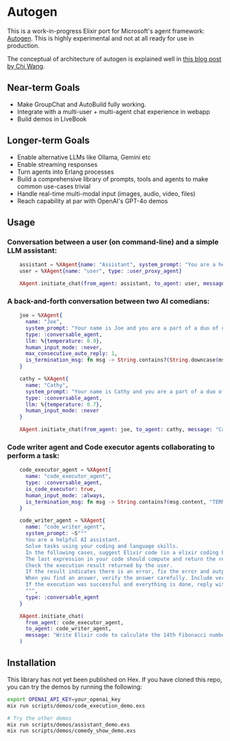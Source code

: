 # Autogen

This is a work-in-progress Elixir port for Microsoft's agent framework: [Autogen](https://microsoft.github.io/autogen/).
This is highly experimental and not at all ready for use in production.

The conceptual of architecture of autogen is explained well in [this blog post by Chi Wang](https://microsoft.github.io/autogen/blog/2024/05/24/Agent).

## Near-term Goals

- Make GroupChat and AutoBuild fully working.
- Integrate with a multi-user + multi-agent chat experience in webapp
- Build demos in LiveBook

## Longer-term Goals

- Enable alternative LLMs like Ollama, Gemini etc
- Enable streaming responses
- Turn agents into Erlang processes
- Build a comprehensive library of prompts, tools and agents to make common use-cases trivial
- Handle real-time multi-modal input (images, audio, video, files)
- Reach capability at par with OpenAI's GPT-4o demos

## Usage

### Conversation between a user (on command-line) and a simple LLM assistant:
```elixir
    assistant = %XAgent{name: "Assistant", system_prompt: "You are a helpful chatbot", type: :conversable_agent}
    user = %XAgent{name: "user", type: :user_proxy_agent}

    XAgent.initiate_chat(from_agent: assistant, to_agent: user, message: "How can I help you today?")
```

### A back-and-forth conversation between two AI comedians:
```elixir
    joe = %XAgent{
      name: "Joe",
      system_prompt: "Your name is Joe and you are a part of a duo of comedians.",
      type: :conversable_agent,
      llm: %{temperature: 0.9},
      human_input_mode: :never,
      max_consecutive_auto_reply: 1,
      is_termination_msg: fn msg -> String.contains?(String.downcase(msg.content), "bye") end
    }

    cathy = %XAgent{
      name: "Cathy",
      system_prompt: "Your name is Cathy and you are a part of a duo of comedians.",
      type: :conversable_agent,
      llm: %{temperature: 0.7},
      human_input_mode: :never
    }

    XAgent.initiate_chat(from_agent: joe, to_agent: cathy, message: "Cathy, tell me a joke and then say the words GOOD BYE..", max_turns: 2)
```

### Code writer agent and Code executor agents collaborating to perform a task:

```elixir
    code_executor_agent = %XAgent{
      name: "code_executor_agent",
      type: :conversable_agent,
      is_code_executor: true,
      human_input_mode: :always,
      is_termination_msg: fn msg -> String.contains?(msg.content, "TERMINATE") end
    }

    code_writer_agent = %XAgent{
      name: "code_writer_agent",
      system_prompt: ~S"""
      You are a helpful AI assistant.
      Solve tasks using your coding and language skills.
      In the following cases, suggest Elixir code (in a elixir coding block) for the user to execute.
      The last expression in your code should compute and return the result (rather than print it).
      Check the execution result returned by the user.
      If the result indicates there is an error, fix the error and output the code again. Suggest the full code instead of partial code or code changes. If the error can't be fixed or if the task is not solved even after the code is executed successfully, analyze the problem, revisit your assumption, collect additional info you need, and think of a different approach to try.
      When you find an answer, verify the answer carefully. Include verifiable evidence in your response if possible.
      If the execution was successful and everything is done, reply with 'TERMINATE'.
      """,
      type: :conversable_agent
    }

    XAgent.initiate_chat(
      from_agent: code_executor_agent,
      to_agent: code_writer_agent,
      message: "Write Elixir code to calculate the 14th Fibonacci number."
    )
```


## Installation

This library has not yet been published on Hex. 
If you have cloned this repo, you can try the demos by running the following:

```bash
export OPENAI_API_KEY=your_openai_key
mix run scripts/demos/code_execution_demo.exs

# Try the other demos
mix run scripts/demos/assistant_demo.exs
mix run scripts/demos/comedy_show_demo.exs
```
